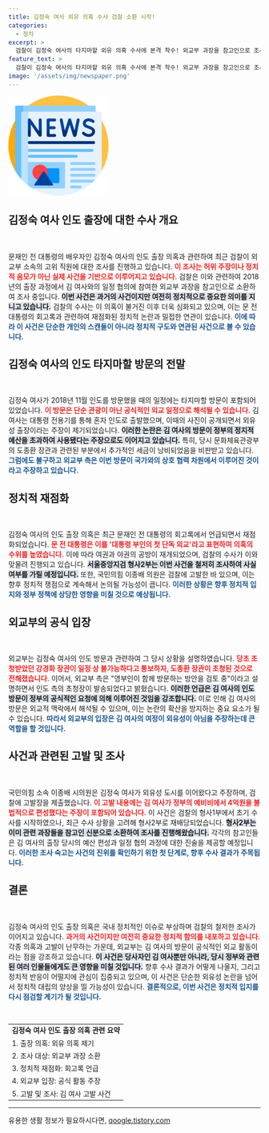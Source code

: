 ```yaml
---
title: 김정숙 여사 외유 의혹 수사 검찰 소환 시작!
categories:
  - 정치
excerpt: >
  검찰이 김정숙 여사의 타지마할 외유 의혹 수사에 본격 착수! 외교부 과장을 참고인으로 조사하며, 논란의 진실을 밝혀낼 수 있을까? 이번 사건의 전말을 파헤쳐 봅니다!
feature_text: >
  검찰이 김정숙 여사의 타지마할 외유 의혹 수사에 본격 착수! 외교부 과장을 참고인으로 조사하며, 논란의 진실을 밝혀낼 수 있을까? 이번 사건의 전말을 파헤쳐 봅니다!
image: '/assets/img/newspaper.png'
---
```


<p><img src="/assets/img/newspaper.png" alt="kimp 속보" /></p>

<h2 data-ke-size="size26">김정숙 여사 인도 출장에 대한 수사 개요</h2>

<p data-ke-size="size16">&nbsp;</p>

<p>문재인 전 대통령의 배우자인 김정숙 여사의 인도 출장 의혹과 관련하여 최근 검찰이 외교부 소속의 고위 직원에 대한 조사를 진행하고 있습니다. <b><span style="color: #ee2323;">이 조사는 허위 주장이나 정치적 음모가 아닌 실제 사건을 기반으로 이루어지고 있습니다.</span></b> 검찰은 이와 관련하여 2018년의 출장 과정에서 김 여사와의 일정 협의에 참여한 외교부 과장을 참고인으로 소환하여 조사 중입니다. <b><span style="background-color: #21538527;">이번 사건은 과거의 사건이지만 여전히 정치적으로 중요한 의미를 지니고 있습니다.</span></b> 검찰의 수사는 이 의혹이 불거진 이후 더욱 심화되고 있으며, 이는 문 전 대통령의 회고록과 관련하여 재점화된 정치적 논란과 밀접한 연관이 있습니다. <b><span style="color: #1a5490;">이에 따라 이 사건은 단순한 개인의 스캔들이 아니라 정치적 구도와 연관된 사건으로 볼 수 있습니다.</span></b></p>

<h2 data-ke-size="size26">김정숙 여사의 인도 타지마할 방문의 전말</h2>

<p data-ke-size="size16">&nbsp;</p>

<p>김정숙 여사가 2018년 11월 인도를 방문했을 때의 일정에는 타지마할 방문이 포함되어 있었습니다. <b><span style="color: #ee2323;">이 방문은 단순 관광이 아닌 공식적인 외교 일정으로 해석될 수 있습니다.</span></b> 김 여사는 대통령 전용기를 통해 혼자 인도로 출발했으며, 이때의 사진이 공개되면서 외유성 출장이라는 주장이 제기되었습니다. <b><span style="background-color: #21538527;">이러한 논란은 김 여사의 방문이 정부의 정지적 예산을 초과하여 사용됐다는 주장으로도 이어지고 있습니다.</span></b> 특히, 당시 문화체육관광부의 도종환 장관과 관련된 부분에서 추가적인 세금이 낭비되었음을 비판받고 있습니다. <b><span style="color: #1a5490;">그럼에도 불구하고 외교부 측은 이번 방문이 국가와의 상호 협력 차원에서 이루어진 것이라고 주장하고 있습니다.</span></b></p>

<h2 data-ke-size="size26">정치적 재점화</h2>

<p data-ke-size="size16">&nbsp;</p>

<p>김정숙 여사의 인도 출장 의혹은 최근 문재인 전 대통령의 회고록에서 언급되면서 재점화되었습니다. <b><span style="color: #ee2323;">문 전 대통령은 이를 '대통령 부인의 첫 단독 외교'라고 표현하여 의혹의 수위를 높였습니다.</span></b> 이에 따라 여권과 야권의 공방이 재개되었으며, 검찰의 수사가 이와 맞물려 진행되고 있습니다. <b><span style="background-color: #21538527;">서울중앙지검 형사2부는 이번 사건을 철저히 조사하여 사실 여부를 가릴 예정입니다.</span></b> 또한, 국민의힘 이종배 의원은 검찰에 고발한 바 있으며, 이는 향후 정치적 쟁점으로 계속해서 논의될 가능성이 큽니다. <b><span style="color: #1a5490;">이러한 상황은 향후 정치적 입지와 정부 정책에 상당한 영향을 미칠 것으로 예상됩니다.</span></b></p>

<h2 data-ke-size="size26">외교부의 공식 입장</h2>

<p data-ke-size="size16">&nbsp;</p>

<p>외교부는 김정숙 여사의 인도 방문과 관련하여 그 당시 상황을 설명하였습니다. <b><span style="color: #ee2323;">당초 초청받았던 강경화 장관이 일정 상 불가능하다고 통보하자, 도종환 장관이 초청된 것으로 전해졌습니다.</span></b> 이어서, 외교부 측은 "영부인이 함께 방문하는 방안을 검토 중"이라고 설명하면서 인도 측의 초청장이 발송되었다고 밝혔습니다. <b><span style="background-color: #21538527;">이러한 언급은 김 여사의 인도 방문이 정부의 공식적인 요청에 의해 이루어진 것임을 강조합니다.</span></b> 이로 인해 김 여사의 방문은 외교적 맥락에서 해석될 수 있으며, 이는 논란의 확산을 방지하는 중요 요소가 될 수 있습니다. <b><span style="color: #1a5490;">따라서 외교부의 입장은 김 여사의 여정이 외유성이 아님을 주장하는데 큰 역할을 할 것입니다.</span></b></p>

<h2 data-ke-size="size26">사건과 관련된 고발 및 조사</h2>

<p data-ke-size="size16">&nbsp;</p>

<p>국민의힘 소속 이종배 시의원은 김정숙 여사가 외유성 도시를 이어왔다고 주장하며, 검찰에 고발장을 제출했습니다. <b><span style="color: #ee2323;">이 고발 내용에는 김 여사가 정부의 예비비에서 4억원을 불법적으로 편성했다는 주장이 포함되어 있습니다.</span></b> 이 사건은 검찰의 형사1부에서 초기 수사를 시작하였으나, 최근 수사 상황을 고려해 형사2부로 재배당되었습니다. <b><span style="background-color: #21538527;">형사2부는 이미 관련 과장들을 참고인 신분으로 소환하여 조사를 진행해왔습니다.</span></b> 각각의 참고인들은 김 여사의 출장 당시의 예산 편성과 일정 협의 과정에 대한 진술을 제공할 예정입니다. <b><span style="color: #1a5490;">이러한 조사 숙고는 사건의 진위를 확인하기 위한 첫 단계로, 향후 수사 결과가 주목됩니다.</span></b></p>

<h2 data-ke-size="size26">결론</h2>

<p data-ke-size="size16">&nbsp;</p>

<p>김정숙 여사의 인도 출장 의혹은 국내 정치적인 이슈로 부상하며 검찰의 철저한 조사가 이어지고 있습니다. <b><span style="color: #ee2323;">과거의 사건이지만 여전히 중요한 정치적 함의를 내포하고 있습니다.</span></b> 각종 의혹과 고발이 난무하는 가운데, 외교부는 김 여사의 방문이 공식적인 외교 활동이라는 점을 강조하고 있습니다. <b><span style="background-color: #21538527;">이 사건은 당사자인 김 여사뿐만 아니라, 당시 정부와 관련된 여러 인물들에게도 큰 영향을 미칠 것입니다.</span></b> 향후 수사 결과가 어떻게 나올지, 그리고 정치적 반응이 어떨지에 관심이 집중되고 있으며, 이 사건은 단순한 외유성 논란을 넘어서 정치적 대립의 양상을 띨 가능성이 있습니다. <b><span style="color: #1a5490;">결론적으로, 이번 사건은 정치적 입지를 다시 점검할 계기가 될 것입니다.</span></b> </p>

<p data-ke-size="size16">&nbsp;</p>

<table style="width: 100%; border-collapse: collapse;">
    <tr>
        <td style="text-align: center; height: 17px;"><b>김정숙 여사 인도 출장 의혹 관련 요약</b></td>
    </tr>
    <tr>
        <td>1. 출장 의혹: 외유 의혹 제기</td>
    </tr>
    <tr>
        <td>2. 조사 대상: 외교부 과장 소환</td>
    </tr>
    <tr>
        <td>3. 정치적 재점화: 회고록 언급</td>
    </tr>
    <tr>
        <td>4. 외교부 입장: 공식 활동 주장</td>
    </tr>
    <tr>
        <td>5. 고발 및 조사: 김 여사 고발 사건&#160;</td>
    </tr>
</table>

<hr />
유용한 생활 정보가 필요하시다면, <a href="https://qoogle.tistory.com" rel="dofollow">qoogle.tistory.com</a>


